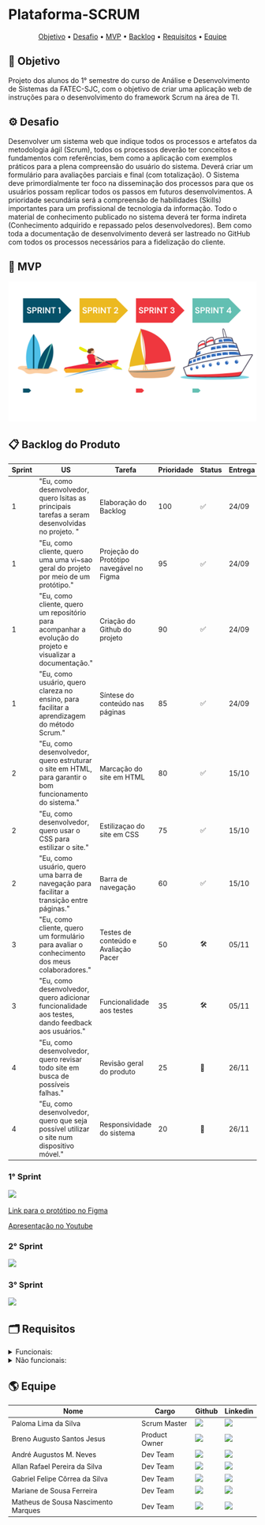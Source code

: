 # Plataforma-SCRUM

  <p align="center">
     <a href ="#objetivo">Objetivo</a>  •
     <a href ="#desafio">Desafio</a>  •
     <a href ="#mvp">MVP</a>  •
     <a href ="#backlog">Backlog</a>  •
     <a href ="#requisitos">Requisitos</a>  •
     <a href ="#equipe">Equipe</a>
   </p>

## 🎯 Objetivo <a id="objetivo"></a>
Projeto dos alunos do 1° semestre do curso de Análise e Desenvolvimento de Sistemas da FATEC-SJC, com o objetivo de criar uma aplicação web de instruções para o desenvolvimento do framework Scrum na área de TI.

## ⚙ Desafio <a id="desafio"></a>
Desenvolver um sistema web que indique todos os processos e artefatos da metodologia ágil
(Scrum), todos os processos deverão ter conceitos e fundamentos com referências, bem como a
aplicação com exemplos práticos para a plena compreensão do usuário do sistema.
Deverá criar um formulário para avaliações parciais e final (com totalização).
O Sistema deve primordialmente ter foco na disseminação dos processos para que os usuários
possam replicar todos os passos em futuros desenvolvimentos.
A prioridade secundária será a compreensão de habilidades (Skills) importantes para um
profissional de tecnologia da informação.
Todo o material de conhecimento publicado no sistema deverá ter forma indireta (Conhecimento
adquirido e repassado pelos desenvolvedores).
Bem como toda a documentação de desenvolvimento deverá ser lastreado no GitHub com todos
os processos necessários para a fidelização do cliente.

## 🥇 MVP <a id="mvp"></a>

<p aling=center>
     <img src="./docs/img/upgrade-mvp.png" alt="MVP">
</p>     

## 📋 Backlog do Produto <a id="backlog"></a>
| Sprint | US | Tarefa | Prioridade | Status | Entrega |
| ------ | -- | ------ | ---------- | ------ | ------- |
| 1 | "Eu, como desenvolvedor, quero lsitas as principais tarefas a seram desenvolvidas no projeto. " | Elaboração do Backlog | 100 | ✅ | 24/09 |
| 1 | "Eu, como cliente, quero uma uma vi~sao geral do projeto por meio de um protótipo." | Projeção do Protótipo navegável no Figma | 95 | ✅ | 24/09 |
| 1 | "Eu, como cliente, quero um repositório para acompanhar a evolução do projeto e visualizar a documentação." | Criação do Github do projeto | 90 | ✅ | 24/09 |
| 1 | "Eu, como usuário, quero clareza no ensino, para facilitar a aprendizagem do método Scrum." | Síntese do conteúdo nas páginas | 85 | ✅ | 24/09 |
| 2 | "Eu, como desenvolvedor, quero estruturar o site em HTML, para garantir o bom funcionamento do sistema." | Marcação do site em HTML | 80 | ✅ | 15/10 |
| 2 | "Eu, como desenvolvedor, quero usar o CSS para estilizar o site." | Estilizaçao do site em CSS | 75 | ✅ | 15/10 |
| 2 | "Eu, como usuário, quero uma barra de navegação para facilitar a transição entre páginas." | Barra de navegação | 60 | ✅ | 15/10 |
| 3 | "Eu, como cliente, quero um formulário para avaliar o conhecimento dos meus colaboradores." | Testes de conteúdo e Avaliação Pacer | 50 | 🛠️ | 05/11 |
| 3 | "Eu, como desenvolvedor, quero adicionar funcionalidade aos testes, dando feedback aos usuários." | Funcionalidade aos testes | 35 | 🛠️ | 05/11 |
| 4 | "Eu, como desenvolvedor, quero revisar todo site em busca de possíveis falhas." | Revisão geral do produto | 25 | 🛑 | 26/11 |
| 4 | "Eu, como desenvolvedor, quero que seja possível utilizar o site num dispositivo móvel." | Responsividade do sistema | 20 | 🛑 | 26/11 |

  ### 1° Sprint
  ![](https://github.com/Ctrl-Shift-Dev/Plataforma-SCRUM/blob/main/docs/videos/PrototipoFigma-Ctrl-Shift-Dev.gif)

  <a href ="https://www.figma.com/proto/zMqLJJIwJ5Tw2HcVC3Mo9C/PrototipoFigma?page-id=0%3A1&type=design&node-id=1-22&viewport=9575%2C5381%2C0.53&t=oJcADT6DMsE9rUeG-1&scaling=min-zoom&starting-point-node-id=2%3A110&mode=design">Link para o protótipo no Figma</a>

  <a href ="https://youtu.be/9_RjVpeYKVo?si=0Un3n2u2dpyAXk-a">Apresentação no Youtube</a>

  ### 2° Sprint
  ![](https://github.com/Ctrl-Shift-Dev/Plataforma-SCRUM/blob/main/docs/videos/site_flask.gif)

  ### 3° Sprint
  ![](https://github.com/Ctrl-Shift-Dev/Plataforma-SCRUM/blob/main/docs/videos/sprint3_gif%20(1).gif)


## 🗂 Requisitos <a id="requisitos"></a>
<details>
   <summary>Funcionais:</summary>
   <ul>
      <li> Linguagem Python (Requisito Fatec)</li>
      <li> Linguagem HTML e CSS (Requisito Fatec)</li>
      <li> Uso do framework Bootstrap</li>
      <li> Apresentação via Github</li>
      <li>O sistema web deverá ser intuitivo e não ter poluições de informações, isso deverá ser
      uma preocupação constante dos desenvolvedores sugestões de controles serão bem-
      vindas e bem avaliadas.</li>
      <li>Criar um sistema de avaliação (Processo, Produto e Conhecimento em disciplina, SM., PO., TD)</li>
      <li>Processo Scrum</li>
      <li>Burndown</li>
      <li>Product Backlog</li>
      <li>Sprint</li>
      <li>Sprint Planning</li>
      <li>Sprint Review</li>
      <li>Sprint Backlog</li>
      <li>Dailys</li>
      <li>Retrospective</li>
      <li>DOR – Definition of Ready</li>
      <li>DOD – Definition of Done</li>
      <li>Planning Poker</li>
      <li>Kanban</li>
      <li>Artefatos do Scrum</li>
      <li>MVP</li>
   <ul>
</details>
<details>
   <summary>Não funcionais:</summary>
   <ul>
      <li>Documentação via Github</li>
      <li>Linguagem de programação Python, framework Flask.</li>
      <li>Linguagem de marcação HTML e CSS.</li>
   </ul>
</details>

## 🌎 Equipe <a id="equipe"></a>

| Nome | Cargo | Github | Linkedin |
| ---- | ----- | ------ | -------- | 
| Paloma Lima da Silva | Scrum Master |  <a href="https://github.com/palomalima22"><img src="https://img.shields.io/badge/GitHub-100000?style=for-the-badge&logo=github&logoColor=white"></a> | <a href=""><img src="https://img.shields.io/badge/LinkedIn-0077B5?style=for-the-badge&logo=linkedin&logoColor=white"></a> |
| Breno Augusto Santos Jesus  | Product Owner |  <a href="https://github.com/brenoasj"><img src="https://img.shields.io/badge/GitHub-100000?style=for-the-badge&logo=github&logoColor=white"></a> | <a href=""><img src="https://img.shields.io/badge/LinkedIn-0077B5?style=for-the-badge&logo=linkedin&logoColor=white"></a> |
| André Augustos M. Neves | Dev Team | <a href="https://github.com/andreN4vs"><img src="https://img.shields.io/badge/GitHub-100000?style=for-the-badge&logo=github&logoColor=white"></a> | <a href=""><img src="https://img.shields.io/badge/LinkedIn-0077B5?style=for-the-badge&logo=linkedin&logoColor=white"></a> |
| Allan Rafael Pereira da Silva | Dev Team | <a href=""><img src="https://img.shields.io/badge/GitHub-100000?style=for-the-badge&logo=github&logoColor=white"></a> | <a href=""><img src="https://img.shields.io/badge/LinkedIn-0077B5?style=for-the-badge&logo=linkedin&logoColor=white"></a> |
| Gabriel Felipe Côrrea da Silva | Dev Team | <a href="https://github.com/gabrielfelip"><img src="https://img.shields.io/badge/GitHub-100000?style=for-the-badge&logo=github&logoColor=white"></a> | <a href="https://www.linkedin.com/in/gabriel-silva--cs/"><img src="https://img.shields.io/badge/LinkedIn-0077B5?style=for-the-badge&logo=linkedin&logoColor=white"></a> |
| Mariane de Sousa Ferreira | Dev Team | <a href="https://github.com/Mariiferreira"><img src="https://img.shields.io/badge/GitHub-100000?style=for-the-badge&logo=github&logoColor=white"></a> | <a href=""><img src="https://img.shields.io/badge/LinkedIn-0077B5?style=for-the-badge&logo=linkedin&logoColor=white"></a> |
| Matheus de Sousa Nascimento Marques | Dev Team | <a href="https://github.com/matmarquesx"><img src="https://img.shields.io/badge/GitHub-100000?style=for-the-badge&logo=github&logoColor=white"></a>| <a href="https://www.linkedin.com/in/matmarquesx/"><img src="https://img.shields.io/badge/LinkedIn-0077B5?style=for-the-badge&logo=linkedin&logoColor=white"></a> |

